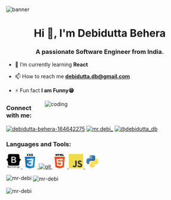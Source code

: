 <img align="center" alt="banner" width="800" src="https://hub.fullsail.edu/assets/ext/share/key-careers-in-art-animation-and-design-a-beginners-guide-share.jpg" >
<h1 align="center">Hi 👋, I'm Debidutta Behera</h1>
<h3 align="center">A passionate Software Engineer from India.</h3>

- 🌱 I’m currently learning **React**

- 📫 How to reach me **debidutta.db@gmail.com**

- ⚡ Fun fact **I am Funny😁**

<img align="right" alt="coding" width="400px" src="https://user-images.githubusercontent.com/74038190/238353480-219bcc70-f5dc-466b-9a60-29653d8e8433.gif">

<h3 align="left">Connect with me:</h3>
<p align="left">
<a href="https://linkedin.com/in/debidutta-behera-164642275" target="blank"><img align="center" src="https://raw.githubusercontent.com/rahuldkjain/github-profile-readme-generator/master/src/images/icons/Social/linked-in-alt.svg" alt="debidutta-behera-164642275" height="30" width="40" /></a>
<a href="https://instagram.com/mr.debi_" target="blank"><img align="center" src="https://raw.githubusercontent.com/rahuldkjain/github-profile-readme-generator/master/src/images/icons/Social/instagram.svg" alt="mr.debi_" height="30" width="40" /></a>
<a href="https://www.hackerrank.com/@debidutta_db" target="blank"><img align="center" src="https://raw.githubusercontent.com/rahuldkjain/github-profile-readme-generator/master/src/images/icons/Social/hackerrank.svg" alt="@debidutta_db" height="30" width="40" /></a>
</p>

<h3 align="left">Languages and Tools:</h3>
<p align="left"> <a href="https://getbootstrap.com" target="_blank" rel="noreferrer"> <img src="https://raw.githubusercontent.com/devicons/devicon/master/icons/bootstrap/bootstrap-plain-wordmark.svg" alt="bootstrap" width="40" height="40"/> </a> <a href="https://www.w3schools.com/css/" target="_blank" rel="noreferrer"> <img src="https://raw.githubusercontent.com/devicons/devicon/master/icons/css3/css3-original-wordmark.svg" alt="css3" width="40" height="40"/> </a> <a href="https://git-scm.com/" target="_blank" rel="noreferrer"> <img src="https://www.vectorlogo.zone/logos/git-scm/git-scm-icon.svg" alt="git" width="40" height="40"/> </a> <a href="https://www.w3.org/html/" target="_blank" rel="noreferrer"> <img src="https://raw.githubusercontent.com/devicons/devicon/master/icons/html5/html5-original-wordmark.svg" alt="html5" width="40" height="40"/> </a> <a href="https://developer.mozilla.org/en-US/docs/Web/JavaScript" target="_blank" rel="noreferrer"> <img src="https://raw.githubusercontent.com/devicons/devicon/master/icons/javascript/javascript-original.svg" alt="javascript" width="40" height="40"/> </a> <a href="https://www.python.org" target="_blank" rel="noreferrer"> <img src="https://raw.githubusercontent.com/devicons/devicon/master/icons/python/python-original.svg" alt="python" width="40" height="40"/> </a> </p>

<p><img align="left" src="https://github-readme-stats.vercel.app/api/top-langs?username=mr-debi&show_icons=true&locale=en&layout=compact" alt="mr-debi" /></p>

<p>&nbsp;<img align="center" src="https://github-readme-stats.vercel.app/api?username=mr-debi&show_icons=true&locale=en" alt="mr-debi" /></p>

<p><img align="center" src="https://github-readme-streak-stats.herokuapp.com/?user=mr-debi&" alt="mr-debi" /></p>


<!--
**Mr-Debi/Mr-Debi** is a ✨ _special_ ✨ repository because its `README.md` (this file) appears on your GitHub profile.

Here are some ideas to get you started:

- 🔭 I’m currently working on ...
- 🌱 I’m currently learning ...
- 👯 I’m looking to collaborate on ...
- 🤔 I’m looking for help with ...
- 💬 Ask me about ...
- 📫 How to reach me: ...
- 😄 Pronouns: ...
- ⚡ Fun fact: ...
-->
